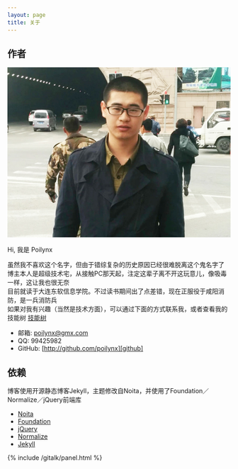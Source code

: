 ```yaml
---
layout: page
title: 关于
---
```

## 作者

![Auther](/about/auther.jpg)

Hi, 我是 Poilynx

虽然我不喜欢这个名字，但由于错综复杂的历史原因已经很难脱离这个鬼名字了  
博主本人是超级技术宅，从接触PC那天起，注定这辈子离不开这玩意儿，像吸毒一样，这让我也很无奈  
目前就读于大连东软信息学院。不过读书期间出了点差错，现在正服役于咸阳消防，是一兵消防兵  
如果对我有兴趣（当然是技术方面），可以通过下面的方式联系我，或者查看我的技能树 [技能树][ability]

* 邮箱: [poilynx@gmx.com][mail]
* QQ:  99425982
* GitHub:  [http://github.com/poilynx][github]


## 依赖

博客使用开源静态博客Jekyll，主题修改自Noita，并使用了Foundation／Normalize／jQuery前端库

* [Noita][0]
* [Foundation][1]
* [jQuery][2]
* [Normalize][3]
* [Jekyll][4]

<div id="gitalk-container"></div>
{% include /gitalk/panel.html %}

[0]: https://github.com/penibelst/jekyll-noita
[1]: http://foundation.zurb.com/
[2]: http://jquery.com/
[3]: http://necolas.github.io/normalize.css/
[4]: https://jekyllrb.com/
[mail]: mailto://poilynx@gmx.com
[github]: http://github.com/poilynx
[ability]: /ability/
